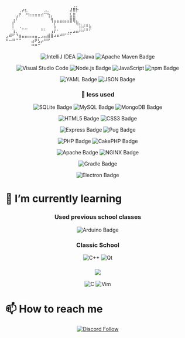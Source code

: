 
```
⠀⠀⠀⠀⠀⠀⠀⠀⠀⠀⠀⠀⠀⠀⠀⠀⠀⠀⠀⠀⠀⢀⡀⠀⠀⠀⠀
⠀⠀⠀⠀⢀⡴⣆⠀⠀⠀⠀⠀⣠⡀⠀⠀⠀⠀⠀⠀⣼⣿⡗⠀⠀⠀⠀
⠀⠀⠀⣠⠟⠀⠘⠷⠶⠶⠶⠾⠉⢳⡄⠀⠀⠀⠀⠀⣧⣿⠀⠀⠀⠀⠀
⠀⠀⣰⠃⠀⠀⠀⠀⠀⠀⠀⠀⠀⠀⢻⣤⣤⣤⣤⣤⣿⢿⣄⠀⠀⠀⠀
⠀⠀⡇⠀⢀⠀⠀⠀⠀⠀⠀⠀⠀⠀⠀⣧⠀⠀⠀⠀⠀⠀⠙⣷⡴⠶⣦
⠀⠀⢱⡀⠀⠉⠉⠀⠀⠀⠀⠛⠃⠀⢠⡟⠂⠀⠀⢀⣀⣠⣤⠿⠞⠛⠋
⣠⠾⠋⠙⣶⣤⣤⣤⣤⣤⣀⣠⣤⣾⣿⠴⠶⠚⠋⠉⠁⠀⠀⠀⠀⠀⠀
⠛⠒⠛⠉⠉⠀⠀⠀⣴⠟⣣⡴⠛⠋⠀⠀⠀⠀⠀⠀⠀⠀⠀⠀⠀⠀⠀
⠀⠀⠀⠀⠀⠀⠀⠀⠛⠛⠉⠀⠀⠀⠀⠀⠀⠀⠀⠀⠀⠀⠀⠀⠀⠀⠀
```
<!--<hr>-->

<!--# 🚀 My stats and what I use-->
<!--
- [Java](https://docs.oracle.com/javase/8/docs/api/)
-->

<!--<details>
  <summary>:zap: GitHub Stats</summary>

  <img align="left" alt="codeSTACKr's GitHub Stats" src="https://github-readme-stats.vercel.app/api?username=sathonay&count_private=true&show_icons=true&hide_border=true" />

</details>-->

<!--  <div align="center">
<img src="https://github-readme-stats.sathonay.vercel.app/api?username=sathonay&count_private=true&hide_border=true&show_icons=true&bg_color=FFFFFF00&text_color=777777CC">
  <img src="https://github-readme-stats.sathonay.vercel.app/api/top-langs/?username=sathonay&layout=compact&hide_border=true&bg_color=FFFFFF00&text_color=777777CC">
  ![Java](https://img.shields.io/badge/java-%23ED8B00.svg?style=for-the-badge&logo=openjdk&logoColor=white)
</div>
-->
<!--
[![Alexis's github stats](https://github-readme-stats.sathonay.vercel.app/api?username=sathonay&count_private=true&hide_border=true&show_icons=true&bg_color=FFFFFF00&text_color=777777CC)](https://github.com/sathonay)
<br>
[![Top Langs](https://github-readme-stats.sathonay.vercel.app/api/top-langs/?username=sathonay&layout=compact&hide_border=true&bg_color=FFFFFF00&text_color=777777CC)](https://github.com/sathonay)
-->

<div align="center">

  ![IntelliJ IDEA](https://img.shields.io/badge/IntelliJIDEA-000000.svg?style=for-the-badge&logo=intellij-idea&logoColor=white)
  ![Java](https://img.shields.io/badge/java-%23ED8B00.svg?style=for-the-badge&logo=openjdk&logoColor=white)
  ![Apache Maven Badge](https://img.shields.io/badge/Apache%20Maven-C71A36?logo=apachemaven&logoColor=fff&style=for-the-badge)

  ![Visual Studio Code](https://img.shields.io/badge/Visual%20Studio%20Code-0078d7.svg?style=for-the-badge&logo=visual-studio-code&logoColor=white)
  ![Node.js Badge](https://img.shields.io/badge/Node.js-5FA04E?logo=nodedotjs&logoColor=fff&style=for-the-badge)
  ![JavaScript](https://img.shields.io/badge/javascript-%23323330.svg?style=for-the-badge&logo=javascript&logoColor=%23F7DF1E)
  ![npm Badge](https://img.shields.io/badge/npm-CB3837?logo=npm&logoColor=fff&style=for-the-badge)
  
  ![YAML Badge](https://img.shields.io/badge/YAML-CB171E?logo=yaml&logoColor=fff&style=for-the-badge)
  ![JSON Badge](https://img.shields.io/badge/JSON-000?logo=json&logoColor=fff&style=for-the-badge)

  ### 🤏 less used 
  
  ![SQLite Badge](https://img.shields.io/badge/SQLite-003B57?logo=sqlite&logoColor=fff&style=for-the-badge)
  ![MySQL Badge](https://img.shields.io/badge/MySQL-4479A1?logo=mysql&logoColor=fff&style=for-the-badge)
  ![MongoDB Badge](https://img.shields.io/badge/MongoDB-47A248?logo=mongodb&logoColor=fff&style=for-the-badge)
  
  ![HTML5 Badge](https://img.shields.io/badge/HTML5-E34F26?logo=html5&logoColor=fff&style=for-the-badge)
  ![CSS3 Badge](https://img.shields.io/badge/CSS3-1572B6?logo=css3&logoColor=fff&style=for-the-badge)
  
  ![Express Badge](https://img.shields.io/badge/Express-000?logo=express&logoColor=fff&style=for-the-badge)
  ![Pug Badge](https://img.shields.io/badge/Pug-A86454?logo=pug&logoColor=fff&style=for-the-badge)
  
  ![PHP Badge](https://img.shields.io/badge/PHP-777BB4?logo=php&logoColor=fff&style=for-the-badge)
  ![CakePHP Badge](https://img.shields.io/badge/CakePHP-D33C43?logo=cakephp&logoColor=fff&style=for-the-badge)
  
  ![Apache Badge](https://img.shields.io/badge/Apache-D22128?logo=apache&logoColor=fff&style=for-the-badge)
  ![NGINX Badge](https://img.shields.io/badge/NGINX-009639?logo=nginx&logoColor=fff&style=for-the-badge)
  
  ![Gradle Badge](https://img.shields.io/badge/Gradle-02303A?logo=gradle&logoColor=fff&style=for-the-badge)
  
  ![Electron Badge](https://img.shields.io/badge/Electron-47848F?logo=electron&logoColor=fff&style=for-the-badge)
</div>

# 🌱 I’m currently learning

<div align="center">


  ### Used previous school classes

  ![Arduino Badge](https://img.shields.io/badge/Arduino-00878F?logo=arduino&logoColor=fff&style=for-the-badge)
    
  ### Classic School

  ![C++](https://img.shields.io/badge/c++-%2300599C.svg?style=for-the-badge&logo=c%2B%2B&logoColor=white)
  ![Qt](https://img.shields.io/badge/Qt-%23217346.svg?style=for-the-badge&logo=Qt&logoColor=white)


  ### ![](https://img.shields.io/badge/-42-black?style=for-the-badge&logo=42&logoColor=white)

  ![C](https://img.shields.io/badge/c-%2300599C.svg?style=for-the-badge&logo=c&logoColor=white)
  ![Vim](https://img.shields.io/badge/VIM-%2311AB00.svg?style=for-the-badge&logo=vim&logoColor=white)
</div>

# 📫 How to reach me


<div align="center">
  <!---
  <a href="https://discord.gg/sjUdv7G9C8">
    <img src="https://lanyard.cnrad.dev/api/224136718998044672?hideTimestamp=true&hideStatus=true">
  </a>
  [![Discord Presence](https://lanyard.cnrad.dev/api/224136718998044672?hideTimestamp=true&hideStatus=true)](https://discord.gg/sjUdv7G9C8)
  -->

  [![Discord Follow](https://img.shields.io/static/v1?label=Discord&message=join%20me&logoColor=7289DA&color=7289DA&logo=Discord&style=for-the-badge)](https://discord.gg/sjUdv7G9C8)
<!--  [![Twitter Follow](https://img.shields.io/twitter/follow/sathonayDev?color=rgba(255%2C%20255%2C%20255%2C%200)&label=Follow%20me&message=Follow%20me&logo=Twitter&style=for-the-badge)](https://twitter.com/sathonayDev)-->
</div>

<!--
**sathonay/sathonay** is a ✨ _special_ ✨ repository because its `README.md` (this file) appears on your GitHub profile.

Here are some ideas to get you started:

- 🔭 I’m currently working on ...
- 🌱 I’m currently learning ...
- 👯 I’m looking to collaborate on ...
- 🤔 I’m looking for help with ...
- 💬 Ask me about ...
- 📫 How to reach me: ...
- 😄 Pronouns: ...
- ⚡ Fun fact: ...
-->
